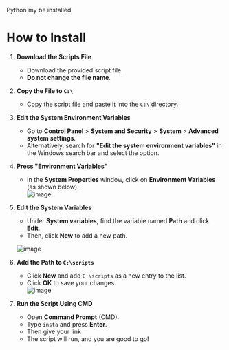 
Python my be installed
# **How to Install**

1. **Download the Scripts File**  
   - Download the provided script file.  
   - **Do not change the file name**.

2. **Copy the File to `C:\`**  
   - Copy the script file and paste it into the `C:\` directory.

3. **Edit the System Environment Variables**  
   - Go to **Control Panel** > **System and Security** > **System** > **Advanced system settings**.
   - Alternatively, search for **"Edit the system environment variables"** in the Windows search bar and select the option.

4. **Press "Environment Variables"**  
   - In the **System Properties** window, click on **Environment Variables** (as shown below).  
   ![image](https://github.com/user-attachments/assets/d30a333e-1279-47c3-a85f-ce88ddf53c13)

5. **Edit the System Variables**  
   - Under **System variables**, find the variable named **Path** and click **Edit**.  
   - Then, click **New** to add a new path.

   ![image](https://github.com/user-attachments/assets/2d3d7cf0-a57f-4e19-b1cc-b999505c7e15)

6. **Add the Path to `C:\scripts`**  
   - Click **New** and add `C:\scripts` as a new entry to the list.  
   - Click **OK** to save your changes.  
   ![image](https://github.com/user-attachments/assets/38dc1909-5033-46fc-ad5c-b5a86f86b06a)

7. **Run the Script Using CMD**  
   - Open **Command Prompt** (CMD).
   - Type `insta` and press **Enter**.
   - Then give your link
   - The script will run, and you are good to go!


